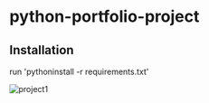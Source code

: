 # python-portfolio-project
## Installation
run 'pythoninstall  -r  requirements.txt'

![project1](https://user-images.githubusercontent.com/83927909/145160403-5685e183-419a-4d85-90e5-57775eecfaf0.png)
